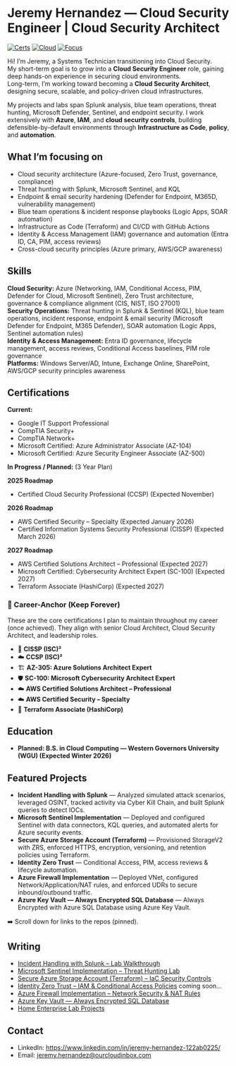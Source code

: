 # Jeremy Hernandez — Cloud Security Engineer | Cloud Security Architect

[![Certs](https://img.shields.io/badge/Certs-Security%2B%20%7C%20Network%2B%20%7C%20AZ--104%20%7C%20AZ--500-4c1)](#)
[![Cloud](https://img.shields.io/badge/Cloud-Azure%20%7C%20AWS-informational)](#)
[![Focus](https://img.shields.io/badge/Focus-Cloud%20Security%20%7C%20Architecture-brightgreen)](#)


Hi! I’m Jeremy, a Systems Technician transitioning into Cloud Security.  
My short-term goal is to grow into a **Cloud Security Engineer** role, gaining deep hands-on experience in securing cloud environments.  
Long-term, I’m working toward becoming a **Cloud Security Architect**, designing secure, scalable, and policy-driven cloud infrastructures.

My projects and labs span Splunk analysis, blue team operations, threat hunting, Microsoft Defender, Sentinel, and endpoint security. I work extensively with **Azure**, **IAM**, and **cloud security controls**, building defensible-by-default environments through **Infrastructure as Code**, **policy**, and **automation**.

## What I’m focusing on
- Cloud security architecture (Azure-focused, Zero Trust, governance, compliance)  
- Threat hunting with Splunk, Microsoft Sentinel, and KQL  
- Endpoint & email security hardening (Defender for Endpoint, M365D, vulnerability management)  
- Blue team operations & incident response playbooks (Logic Apps, SOAR automation)  
- Infrastructure as Code (Terraform) and CI/CD with GitHub Actions  
- Identity & Access Management (IAM) governance and automation (Entra ID, CA, PIM, access reviews)  
- Cross-cloud security principles (Azure primary, AWS/GCP awareness)  


## Skills
**Cloud Security:** Azure (Networking, IAM, Conditional Access, PIM, Defender for Cloud, Microsoft Sentinel), Zero Trust architecture, governance & compliance alignment (CIS, NIST, ISO 27001)  
**Security Operations:** Threat hunting in Splunk & Sentinel (KQL), blue team operations, incident response, endpoint & email security (Microsoft Defender for Endpoint, M365 Defender), SOAR automation (Logic Apps, Sentinel automation rules)  
**Identity & Access Management:** Entra ID governance, lifecycle management, access reviews, Conditional Access baselines, PIM role governance  
**Platforms:** Windows Server/AD, Intune, Exchange Online, SharePoint, AWS/GCP security principles awareness

## Certifications

**Current:**  
- Google IT Support Professional  
- CompTIA Security+  
- CompTIA Network+  
- Microsoft Certified: Azure Administrator Associate (AZ-104)
- Microsoft Certified: Azure Security Engineer Associate (AZ-500)

**In Progress / Planned:**  (3 Year Plan)

**2025 Roadmap**
- Certified Cloud Security Professional (CCSP) (Expected November)

**2026 Roadmap**
- AWS Certified Security – Specialty (Expected January 2026)
- Certified Information Systems Security Professional (CISSP) (Expected March 2026)

**2027 Roadmap**
- AWS Certified Solutions Architect – Professional (Expected 2027)
- Microsoft Certified: Cybersecurity Architect Expert (SC-100) (Expected 2027)
- Terraform Associate (HashiCorp) (Expected 2027)

### 🧠 Career-Anchor (Keep Forever)
These are the core certifications I plan to maintain throughout my career (once achieved). They align with senior Cloud Architect, Cloud Security Architect, and leadership roles.

- 🧠 **CISSP (ISC)²**  
- ☁️ **CCSP (ISC)²**  
- 🏗 **AZ-305: Azure Solutions Architect Expert**  
- 🛡 **SC-100: Microsoft Cybersecurity Architect Expert**  
- ☁️ **AWS Certified Solutions Architect – Professional**  
- ☁️ **AWS Certified Security – Specialty**  
- 🧠 **Terraform Associate (HashiCorp)**

 ## Education
- **Planned: B.S. in Cloud Computing — Western Governors University (WGU) (Expected Winter 2026)**

## Featured Projects
- **Incident Handling with Splunk** — Analyzed simulated attack scenarios, leveraged OSINT, tracked activity via Cyber Kill Chain, and built Splunk queries to detect IOCs.  
- **Microsoft Sentinel Implementation** — Deployed and configured Sentinel with data connectors, KQL queries, and automated alerts for Azure security events.
-  **Secure Azure Storage Account (Terraform)** — Provisioned StorageV2 with ZRS, enforced HTTPS, encryption, versioning, and retention policies using Terraform. 
- **Identity Zero Trust** — Conditional Access, PIM, access reviews & lifecycle automation.  
- **Azure Firewall Implementation** — Deployed VNet, configured Network/Application/NAT rules, and enforced UDRs to secure inbound/outbound traffic.
- **Azure Key Vault — Always Encrypted SQL Database** — Always Encrypted with Azure SQL Database using Azure Key Vault.

➡️ Scroll down for links to the repos (pinned).

## Writing

- [Incident Handling with Splunk – Lab Walkthrough](https://github.com/Jays-Cloud/incident-handling-with-splunk)
- [Microsoft Sentinel Implementation – Threat Hunting Lab](https://github.com/Jays-Cloud/microsoft-sentinel-implementation)  
- [Secure Azure Storage Account (Terraform) – IaC Security Controls](https://github.com/Jays-Cloud/secure-azure-storage-terraform)  
- [Identity Zero Trust – IAM & Conditional Access Policies](link-to-repo-or-doc)  coming soon...
- [Azure Firewall Implementation – Network Security & NAT Rules](https://github.com/Jays-Cloud/azure-firewall-implementation)  
- [Azure Key Vault — Always Encrypted SQL Database](https://github.com/Jays-Cloud/azure-keyvault-always-encrypted-sql)
- [Home Enterprise Lab Projects](https://github.com/Jays-Cloud/Project-Nebula-Jays-Homelab)

## Contact
- LinkedIn: https://www.linkedin.com/in/jeremy-hernandez-122ab0225/
- Email: jeremy.hernandez@ourcloudinbox.com

<!--
**Jays-Cloud/Jays-Cloud** is a ✨ _special_ ✨ repository because its `README.md` (this file) appears on your GitHub profile.

Here are some ideas to get you started:

- 🔭 I’m currently working on ...
- 🌱 I’m currently learning ...
- 👯 I’m looking to collaborate on ...
- 🤔 I’m looking for help with ...
- 💬 Ask me about ...
- 📫 How to reach me: ...
- 😄 Pronouns: ...
- ⚡ Fun fact: ...
-->
